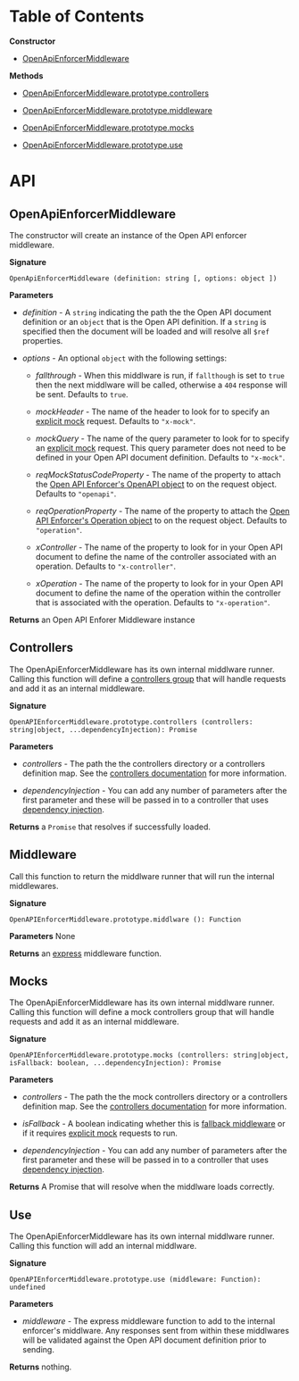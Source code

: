 # Table of Contents

**Constructor**

- [OpenApiEnforcerMiddleware](#openapienforcermiddlware)

**Methods**

- [OpenApiEnforcerMiddleware.prototype.controllers](#controllers)

- [OpenApiEnforcerMiddleware.prototype.middleware](#middleware)

- [OpenApiEnforcerMiddleware.prototype.mocks](#mocks)

- [OpenApiEnforcerMiddleware.prototype.use](#use)

# API

## OpenApiEnforcerMiddleware

The constructor will create an instance of the Open API enforcer middleware.

**Signature** 

`OpenApiEnforcerMiddleware (definition: string [, options: object ])`

**Parameters**

- *definition* - A `string` indicating the path the the Open API document definition or an `object` that is the Open API definition. If a `string` is specified then the document will be loaded and will resolve all `$ref` properties.

- *options* - An optional `object` with the following settings:

  - *fallthrough* - When this middlware is run, if `fallthough` is set to `true` then the next middlware will be called, otherwise a `404` response will be sent. Defaults to `true`.

  - *mockHeader* - The name of the header to look for to specify an [explicit mock](./mocking.md#explicit-mocking) request. Defaults to `"x-mock"`.

  - *mockQuery* - The name of the query parameter to look for to specify an [explicit mock](./mocking.md#explicit-mocking) request. This query parameter does not need to be defined in your Open API document definition. Defaults to `"x-mock"`.

  - *reqMockStatusCodeProperty* - The name of the property to attach the [Open API Enforcer's OpenAPI object](#) to on the request object. Defaults to `"openapi"`.

  - *reqOperationProperty* - The name of the property to attach the [Open API Enforcer's Operation object](#) to on the request object. Defaults to `"operation"`.

  - *xController* - The name of the property to look for in your Open API document to define the name of the controller associated with an operation. Defaults to `"x-controller"`.

  - *xOperation* - The name of the property to look for in your Open API document to define the name of the operation within the controller that is associated with the operation. Defaults to `"x-operation"`.

**Returns** an Open API Enforer Middleware instance

## Controllers

The OpenApiEnforcerMiddleware has its own internal middlware runner. Calling this function will define a [controllers group](./controllers.md) that will handle requests and add it as an internal middleware.

**Signature**

`OpenAPIEnforcerMiddleware.prototype.controllers (controllers: string|object, ...dependencyInjection): Promise`

**Parameters**

- *controllers* - The path the the controllers directory or a controllers definition map. See the [controllers documentation](./controllers.md) for more information.

- *dependencyInjection* - You can add any number of parameters after the first parameter and these will be passed in to a controller that uses [dependency injection](./controllers.md#dependency-injection).

**Returns** a `Promise` that resolves if successfully loaded.

## Middleware

Call this function to return the middlware runner that will run the internal middlewares.

**Signature**

`OpenAPIEnforcerMiddleware.prototype.middlware (): Function`

**Parameters** None

**Returns** an [express](https://www.npmjs.com/package/express) middleware function.

## Mocks

The OpenApiEnforcerMiddleware has its own internal middlware runner. Calling this function will define a mock controllers group that will handle requests and add it as an internal middleware.

**Signature**

`OpenAPIEnforcerMiddleware.prototype.mocks (controllers: string|object, isFallback: boolean, ...dependencyInjection): Promise`

**Parameters**

- *controllers* - The path the the mock controllers directory or a controllers definition map. See the [controllers documentation](./controllers.md) for more information.

- *isFallback* - A boolean indicating whether this is [fallback middleware](./mocking.md#fallback-mocking) or if it requires [explicit mock](./mocking.md#explicit-mocking) requests to run.

- *dependencyInjection* - You can add any number of parameters after the first parameter and these will be passed in to a controller that uses [dependency injection](./controllers.md#dependency-injection).

**Returns** A Promise that will resolve when the middlware loads correctly.

## Use

The OpenApiEnforcerMiddleware has its own internal middlware runner. Calling this function will add an internal middlware.

**Signature**

`OpenAPIEnforcerMiddleware.prototype.use (middleware: Function): undefined`

**Parameters**

- *middleware* - The express middleware function to add to the internal enforcer's middlware. Any responses sent from within these middlwares will be validated against the Open API document definition prior to sending.

**Returns** nothing.